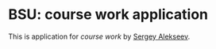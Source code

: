 # BSU: course work application

This is application for *course work* by [Sergey Alekseev](http://twitter.com/#!/AlexeevS).